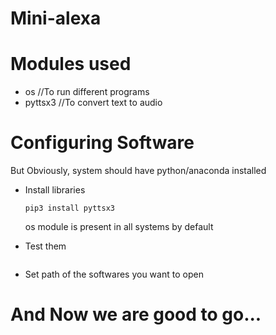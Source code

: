 # Mini-alexa

# Modules used
- os                  //To run different programs
- pyttsx3             //To convert text to audio
# Configuring Software
   But Obviously, system should have python/anaconda installed
- Install libraries
  ```
  pip3 install pyttsx3

  ```
  os module is present in all systems by default
- Test them
  ```

  ```

- Set path of the softwares you want to open
# And Now we are good to go...
